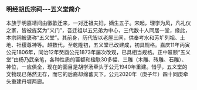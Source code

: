 ### 明经胡氏宗祠---五义堂简介
本族于明嘉靖间由徽歙迁来，一对迁祖夫妇，嫡生五子。宋起，理学为风，凡礼仪之家，皆被旌奖为“义门”，吾迁祖以五兄弟为中心，三代数十人同居一堂，缘此，本宗祠被褒称“五义堂”。其前身，历代皆以老屋三间，供奉考水和芳圹列祖、土地、社稷尊神等。越数代，至乾隆初，五义堂已改建成，初具规格。嘉庆11年丙寅公元1806年，同治12年癸酉公元1873年屡次改观，已具相当规格。正中匾额“五义堂”由杨乃武亲笔，各种性质的匾额和楹联30多幅、三雕（木雕、砖雕、石雕）、神位，一应俱全，现在的面目是胡学汤牵头于公元1940年重建。惜乎，五义堂的文物现已荡然无存，而它的后裔却绵蕃天下。公元2020年（庚子年）四十同庚牵头重建丹墀两廊。
